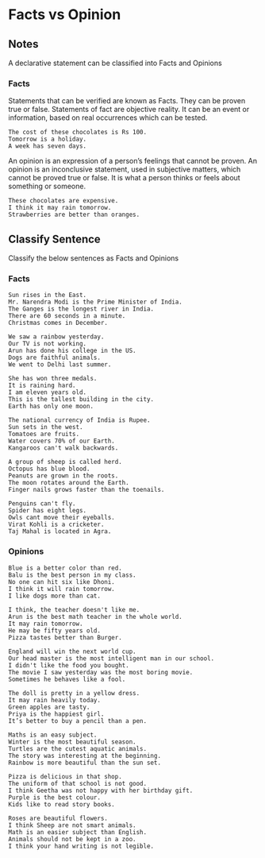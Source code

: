 # Facts vs Opinion

## Notes

A declarative statement can be classified into Facts and Opinions

### Facts

Statements that can be verified are known as Facts. They can be proven true or
false. Statements of fact are objective reality. It can be an event or
information, based on real occurrences which can be tested.

```
The cost of these chocolates is Rs 100.
Tomorrow is a holiday.
A week has seven days.
```

An opinion is an expression of a person’s feelings that cannot be proven. An
opinion is an inconclusive statement, used in subjective matters, which cannot
be proved true or false. It is what a person thinks or feels about something or
someone.

```
These chocolates are expensive.
I think it may rain tomorrow.
Strawberries are better than oranges.
```

## Classify Sentence

Classify the below sentences as Facts and Opinions

### Facts

```
Sun rises in the East.
Mr. Narendra Modi is the Prime Minister of India.
The Ganges is the longest river in India.
There are 60 seconds in a minute.
Christmas comes in December.

We saw a rainbow yesterday.
Our TV is not working.
Arun has done his college in the US.
Dogs are faithful animals.
We went to Delhi last summer.

She has won three medals.
It is raining hard.
I am eleven years old.
This is the tallest building in the city.
Earth has only one moon.

The national currency of India is Rupee.
Sun sets in the west.
Tomatoes are fruits.
Water covers 70% of our Earth.
Kangaroos can't walk backwards.

A group of sheep is called herd.
Octopus has blue blood.
Peanuts are grown in the roots.
The moon rotates around the Earth.
Finger nails grows faster than the toenails.

Penguins can't fly.
Spider has eight legs.
Owls cant move their eyeballs.
Virat Kohli is a cricketer.
Taj Mahal is located in Agra.
```

### Opinions

```
Blue is a better color than red.
Balu is the best person in my class.
No one can hit six like Dhoni.
I think it will rain tomorrow.
I like dogs more than cat.

I think, the teacher doesn't like me.
Arun is the best math teacher in the whole world.
It may rain tomorrow.
He may be fifty years old.
Pizza tastes better than Burger.

England will win the next world cup.
Our head master is the most intelligent man in our school.
I didn't like the food you bought.
The movie I saw yesterday was the most boring movie.
Sometimes he behaves like a fool.

The doll is pretty in a yellow dress.
It may rain heavily today.
Green apples are tasty.
Priya is the happiest girl.
It’s better to buy a pencil than a pen.

Maths is an easy subject.
Winter is the most beautiful season.
Turtles are the cutest aquatic animals.
The story was interesting at the beginning.
Rainbow is more beautiful than the sun set.

Pizza is delicious in that shop.
The uniform of that school is not good.
I think Geetha was not happy with her birthday gift.
Purple is the best colour.
Kids like to read story books.

Roses are beautiful flowers.
I think Sheep are not smart animals.
Math is an easier subject than English.
Animals should not be kept in a zoo.
I think your hand writing is not legible.
```
